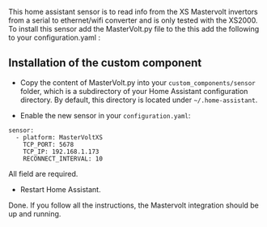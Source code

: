 This home assistant sensor is to read info from the XS Mastervolt invertors from a serial to ethernet/wifi converter and is only tested with the XS2000.
To install this sensor add the MasterVolt.py file to the  this add the following to your configuration.yaml :

## Installation of the custom component

* Copy the content of MasterVolt.py into your ```custom_components/sensor``` folder, which is a subdirectory of your Home Assistant configuration directory. By default, this directory is located under ```~/.home-assistant```. 

* Enable the new sensor in your ```configuration.yaml```:

```
sensor:
  - platform: MasterVoltXS
    TCP_PORT: 5678
    TCP_IP: 192.168.1.173
    RECONNECT_INTERVAL: 10
```

All field are required.

* Restart Home Assistant.

Done. If you follow all the instructions, the Mastervolt integration should be up and running.
